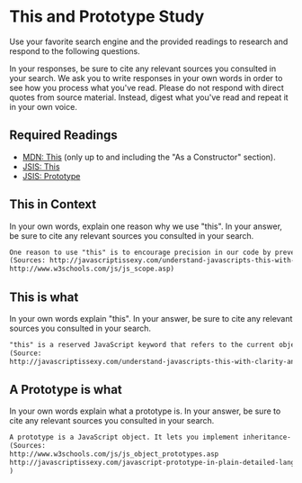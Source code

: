 # This and Prototype Study

Use your favorite search engine and the provided readings to research and
respond to the following questions.

In your responses, be sure to cite any relevant sources you consulted in your
search. We ask you to write responses in your own words in order to see how you
process what you've read. Please do not respond with direct quotes from source
material. Instead, digest what you've read and repeat it in your own voice.

## Required Readings

-   [MDN: This](https://developer.mozilla.org/en-US/docs/Web/JavaScript/Reference/Operators/this)
(only up to and including the "As a Constructor" section).
-   [JSIS: This](http://javascriptissexy.com/understand-javascripts-this-with-clarity-and-master-it/)
-   [JSIS: Prototype](http://javascriptissexy.com/javascript-prototype-in-plain-detailed-language/)

## This in Context

In your own words, explain one reason why we use "this". In your answer, be
sure to cite any relevant sources you consulted in your search.

```md
One reason to use "this" is to encourage precision in our code by preventing errors resulting from referencing a global variable that might have already been declared.
(Sources: http://javascriptissexy.com/understand-javascripts-this-with-clarity-and-master-it/
http://www.w3schools.com/js/js_scope.asp)
```

## This is what

In your own words explain "this".  In your answer, be
sure to cite any relevant sources you consulted in your search.

```md
"this" is a reserved JavaScript keyword that refers to the current object as a shortcut for referencing an intended variable.
(Source:
http://javascriptissexy.com/understand-javascripts-this-with-clarity-and-master-it/)
```

## A Prototype is what

In your own words explain what a prototype is.  In your answer, be
sure to cite any relevant sources you consulted in your search.

```md
A prototype is a JavaScript object. It lets you implement inheritance- assigning properties to the prototype property in a function passes those properties to objects created in that function.
(Sources:
http://www.w3schools.com/js/js_object_prototypes.asp
http://javascriptissexy.com/javascript-prototype-in-plain-detailed-language/
)
```
